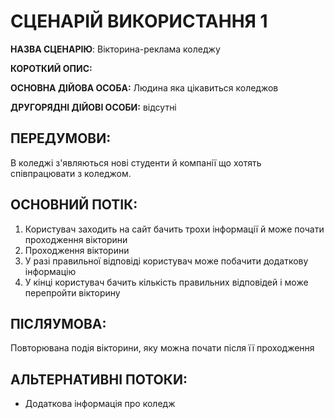 # СЦЕНАРІЙ ВИКОРИСТАННЯ 1

**НАЗВА СЦЕНАРІЮ**: Вікторина-реклама коледжу

**КОРОТКИЙ ОПИС:** 

**ОСНОВНА ДІЙОВА ОСОБА:** Людина яка цікавиться коледжов

**ДРУГОРЯДНІ ДІЙОВІ ОСОБИ:** відсутні

## ПЕРЕДУМОВИ:

В коледжі з'являються нові студенти й компанії що хотять співпрацювати з коледжом.

## ОСНОВНИЙ ПОТІК:
1.	Користувач заходить на сайт бачить трохи інформації й може почати проходження вікторини
2.	Проходження вікторини
3.	У разі правильної відповіді користувач може побачити додаткову інформацію
4.	У кінці користувач бачить кількість правильних відповідей і може перепройти вікторину

## ПІСЛЯУМОВА:

Повторювана подія вікторини, яку можна почати після її проходження

## АЛЬТЕРНАТИВНІ ПОТОКИ:

* Додаткова інформація про коледж
